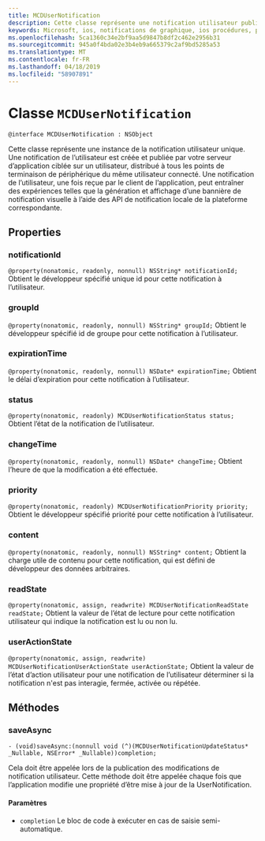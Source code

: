 ```yaml
---
title: MCDUserNotification
description: Cette classe représente une notification utilisateur publiées par le serveur d’applications par le biais de Notifications de graphique et reçu par le client de l’application.
keywords: Microsoft, ios, notifications de graphique, ios procédures, procédures iphone
ms.openlocfilehash: 5ca1360c34e2bf9aa5d9847b8df2c462e2956b31
ms.sourcegitcommit: 945a0f4bda02e3b4eb9a665379c2af9bd5285a53
ms.translationtype: MT
ms.contentlocale: fr-FR
ms.lasthandoff: 04/18/2019
ms.locfileid: "58907891"
---
```

# <a name="class-mcdusernotification"></a>Classe `MCDUserNotification`

```
@interface MCDUserNotification : NSObject
```


Cette classe représente une instance de la notification utilisateur unique. Une notification de l’utilisateur est créée et publiée par votre serveur d’application ciblée sur un utilisateur, distribué à tous les points de terminaison de périphérique du même utilisateur connecté.
Une notification de l’utilisateur, une fois reçue par le client de l’application, peut entraîner des expériences telles que la génération et affichage d’une bannière de notification visuelle à l’aide des API de notification locale de la plateforme correspondante.

## <a name="properties"></a>Properties

### <a name="notificationid"></a>notificationId
`@property(nonatomic, readonly, nonnull) NSString* notificationId;` Obtient le développeur spécifié unique id pour cette notification à l’utilisateur.

### <a name="groupid"></a>groupId
`@property(nonatomic, readonly, nonnull) NSString* groupId;` Obtient le développeur spécifié id de groupe pour cette notification à l’utilisateur.

### <a name="expirationtime"></a>expirationTime
`@property(nonatomic, readonly, nonnull) NSDate* expirationTime;` Obtient le délai d’expiration pour cette notification à l’utilisateur.

### <a name="status"></a>status
`@property(nonatomic, readonly) MCDUserNotificationStatus status;` Obtient l’état de la notification de l’utilisateur.

### <a name="changetime"></a>changeTime
`@property(nonatomic, readonly, nonnull) NSDate* changeTime;` Obtient l’heure de que la modification a été effectuée.

### <a name="priority"></a>priority
`@property(nonatomic, readonly) MCDUserNotificationPriority priority;` Obtient le développeur spécifié priorité pour cette notification à l’utilisateur.

### <a name="content"></a>content
`@property(nonatomic, readonly, nonnull) NSString* content;` Obtient la charge utile de contenu pour cette notification, qui est défini de développeur des données arbitraires.

###  <a name="readstate"></a>readState
`@property(nonatomic, assign, readwrite) MCDUserNotificationReadState readState;` Obtient la valeur de l’état de lecture pour cette notification utilisateur qui indique la notification est lu ou non lu.

### <a name="useractionstate"></a>userActionState
`@property(nonatomic, assign, readwrite) MCDUserNotificationUserActionState userActionState;` Obtient la valeur de l’état d’action utilisateur pour une notification de l’utilisateur déterminer si la notification n'est pas interagie, fermée, activée ou répétée. 

## <a name="methods"></a>Méthodes

### <a name="saveasync"></a>saveAsync
`- (void)saveAsync:(nonnull void (^)(MCDUserNotificationUpdateStatus* _Nullable, NSError* _Nullable))completion;`

Cela doit être appelée lors de la publication des modifications de notification utilisateur. Cette méthode doit être appelée chaque fois que l’application modifie une propriété d’être mise à jour de la UserNotification.

#### <a name="parameters"></a>Paramètres
* `completion` Le bloc de code à exécuter en cas de saisie semi-automatique.
